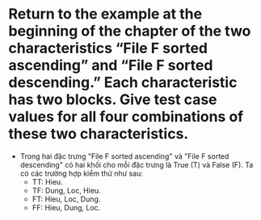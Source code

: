 # Return to the example at the beginning of the chapter of the two characteristics “File F sorted ascending” and “File F sorted descending.” Each characteristic has two blocks. Give test case values for all four combinations of these two characteristics.

* Trong hai đặc trưng "File F sorted ascending" và "File F sorted descending" có hai khối cho mỗi đặc trưng là True (T) và False (F). Ta có các trường hợp kiểm thử như sau:
	- TT: Hieu.
	- TF: Dung, Loc, Hieu.
	- FT: Hieu, Loc, Dung.
	- FF: Hieu, Dung, Loc.